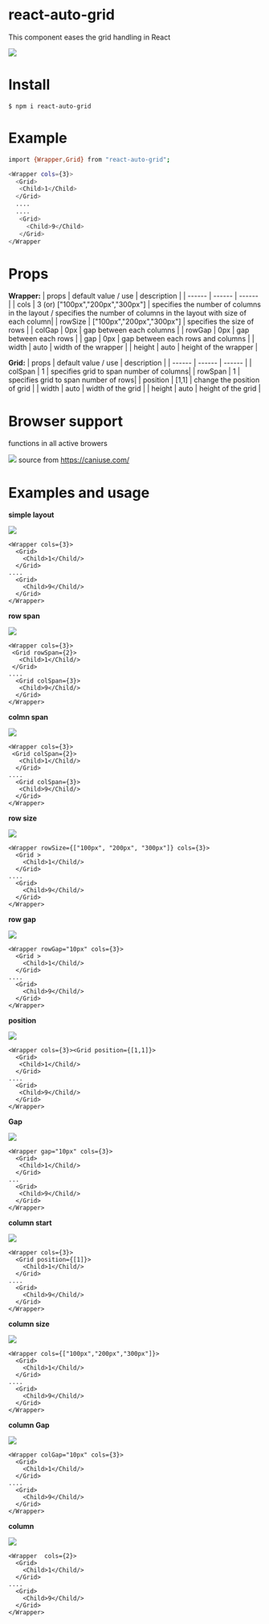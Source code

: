 # react-auto-grid
This component eases the grid handling in React

![](https://i.ibb.co/b3mDMzH/img-gallery.png)

# Install
`$ npm i react-auto-grid`

# Example
```sh
import {Wrapper,Grid} from "react-auto-grid";

<Wrapper cols={3}>
  <Grid>
   <Child>1</Child>
  </Grid>
  ....
  ....
   <Grid>
     <Child>9</Child>
   </Grid>
</Wrapper
```
# Props
**Wrapper:**
| props | default value / use | description |
| ------ | ------ | ------ |
| cols | 3 (or) ["100px","200px","300px"] | specifies the number of columns in the layout / specifies the number of columns in the layout with size of each column|
| rowSize | ["100px","200px","300px"] | specifies the size of rows |
| colGap | 0px | gap between each columns |
| rowGap | 0px | gap between each rows |
| gap | 0px | gap between each rows and columns |
| width | auto | width of the wrapper |
| height | auto | height of the wrapper |

**Grid:**
| props | default value / use | description |
| ------ | ------ | ------ |
| colSpan | 1 | specifies grid to span number of columns|
| rowSpan | 1 | specifies grid to span number of rows|
| position | [1,1] | change the position of grid |
| width | auto | width of the grid |
| height | auto | height of the grid |

# Browser support
functions in all active browers

![](https://i.ibb.co/3zCZxHz/browser-support.png)
source from https://caniuse.com/

# Examples and usage
**simple layout**

![](https://i.ibb.co/10zm22N/simple.png)

```
<Wrapper cols={3}>
  <Grid>
    <Child>1</Child/>
  </Grid>
....
  <Grid>
    <Child>9</Child/>
  </Grid>
</Wrapper>
````        

**row span**

![](https://i.ibb.co/4pQS2F6/row-span.png)


 ```
 <Wrapper cols={3}>
  <Grid rowSpan={2}>
    <Child>1</Child/>
  </Grid>
 ....
   <Grid colSpan={3}>
    <Child>9</Child/>
   </Grid>
 </Wrapper>
 ``` 

**colmn span**

![](https://i.ibb.co/44LSmm3/col-span.png)


 ```
 <Wrapper cols={3}>
  <Grid colSpan={2}>
    <Child>1</Child/>
   </Grid>
 ....
   <Grid colSpan={3}>
    <Child>9</Child/>
   </Grid>
 </Wrapper>
 ```

**row size**

![](https://i.ibb.co/Z8YJs6K/row-size.png)
```
<Wrapper rowSize={["100px", "200px", "300px"]} cols={3}>
  <Grid >
    <Child>1</Child/>
  </Grid>
....
  <Grid>
    <Child>9</Child/>
  </Grid>
</Wrapper>
```

**row gap**

![](https://i.ibb.co/RS5cmw9/row-gap.png)


```
<Wrapper rowGap="10px" cols={3}>
  <Grid >
    <Child>1</Child/>
  </Grid>
....
  <Grid>
    <Child>9</Child/>
  </Grid>
</Wrapper>
```

**position**

![](https://i.ibb.co/KWqRCC4/position.png)
 ```
 <Wrapper cols={3}><Grid position={[1,1]}>
   <Grid>
    <Child>1</Child/>
   </Grid>
 ....
   <Grid>
    <Child>9</Child/>
   </Grid>
 </Wrapper>
 ```

**Gap**

![](https://i.ibb.co/nR45P3Y/gap.png)
 ```
 <Wrapper gap="10px" cols={3}>
   <Grid>
    <Child>1</Child/>
   </Grid>
 ...
   <Grid>
    <Child>9</Child/>
   </Grid>
 </Wrapper>
 ```
**column start**

![](https://i.ibb.co/rxFLhjD/col-start.png)
```
<Wrapper cols={3}>
  <Grid position={[1]}>
    <Child>1</Child/>
  </Grid>
....
  <Grid>
    <Child>9</Child/>
  </Grid>
</Wrapper>
```
**column size**

![](https://i.ibb.co/mT1rB7H/col-size.png)


```
<Wrapper cols={["100px","200px","300px"]}>
  <Grid>
    <Child>1</Child/>
  </Grid>
....
  <Grid>
    <Child>9</Child/>
  </Grid>
</Wrapper>
```


**column Gap**

![](https://i.ibb.co/1RwGVSF/col-gap.png)


```
<Wrapper colGap="10px" cols={3}>
  <Grid>
    <Child>1</Child/>
  </Grid>
....
  <Grid>
    <Child>9</Child/>
  </Grid>
</Wrapper>
```

**column**

![](https://i.ibb.co/Qb9fjQM/cols.png)

```
<Wrapper  cols={2}>
  <Grid>
    <Child>1</Child/>
  </Grid>
....
  <Grid>
    <Child>9</Child/>
  </Grid>
</Wrapper>
```



